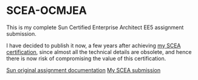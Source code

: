 # SCEA-OCMJEA
This is my complete Sun Certified Enterprise Architect EE5 assignment submission.

I have decided to publish it now, a few years after achieving [my SCEA certification](https://www.youracclaim.com/badges/fe3a803a-66c6-4497-a2b3-d384cd2dfd12), since almost all the technical details are obsolete, and hence there is now risk of compromising the value of this certification.

[Sun original assignment documentation](https://rawgit.com/idelvall/SCEA-OCMJEA/src/scea-SR1825921/Assignment/1.html)
[My SCEA submission](https://rawgit.com/idelvall/SCEA-OCMJEA/src/scea-SR1825921/index.html)


